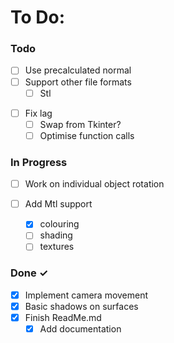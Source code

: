 # To Do:

### Todo

* [ ] Use precalculated normal
* [ ] Support other file formats
  * [ ] Stl

- [ ] Fix lag
  - [ ] Swap from Tkinter?
  - [ ] Optimise function calls

### In Progress

- [ ] Work on individual object rotation
- [ ] Add Mtl support

  - [X] colouring
  - [ ] shading
  - [ ] textures

### Done ✓

* [X] Implement camera movement
* [X] Basic shadows on surfaces
* [X] Finish ReadMe.md
  * [X] Add documentation
